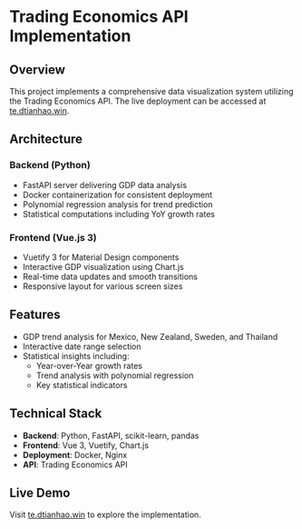 # Trading Economics API Implementation

## Overview
This project implements a comprehensive data visualization system utilizing the Trading Economics API. The live deployment can be accessed at [te.dtianhao.win](https://te.dtianhao.win).

## Architecture

### Backend (Python)
- FastAPI server delivering GDP data analysis
- Docker containerization for consistent deployment
- Polynomial regression analysis for trend prediction
- Statistical computations including YoY growth rates

### Frontend (Vue.js 3)
- Vuetify 3 for Material Design components
- Interactive GDP visualization using Chart.js
- Real-time data updates and smooth transitions
- Responsive layout for various screen sizes

## Features
- GDP trend analysis for Mexico, New Zealand, Sweden, and Thailand
- Interactive date range selection
- Statistical insights including:
    - Year-over-Year growth rates
    - Trend analysis with polynomial regression
    - Key statistical indicators

## Technical Stack
- **Backend**: Python, FastAPI, scikit-learn, pandas
- **Frontend**: Vue 3, Vuetify, Chart.js
- **Deployment**: Docker, Nginx
- **API**: Trading Economics API

## Live Demo
Visit [te.dtianhao.win](https://te.dtianhao.win) to explore the implementation.
